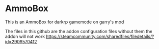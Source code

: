 # AmmoBox

This is an AmmoBox for darkrp gamemode on garry's mod

The files in this github are the addon configuration files without them the addon will not work
https://steamcommunity.com/sharedfiles/filedetails/?id=2909570412
